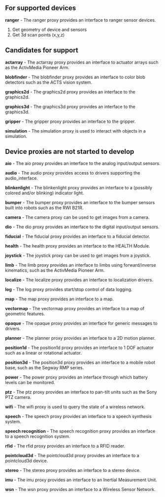 
For supported devices
-------------------------------------
**ranger** - The ranger proxy provides an interface to ranger sensor devices.

1. Get geometry of device and sensors
2. Get 3d scan points (x,y,z)

Candidates for support
--------------------------------------

**actarray** - The actarray proxy provides an interface to actuator arrays such as the ActivMedia Pioneer Arm.

**blobfinder** - The blobfinder proxy provides an interface to color blob detectors such as the ACTS vision system.

**graphics2d** - The graphics2d proxy provides an interface to the graphics2d.

**graphics3d** - The graphics3d proxy provides an interface to the graphics3d.

**gripper** - The gripper proxy provides an interface to the gripper.

**simulation** - The simulation proxy is used to interact with objects in a simulation.

Device proxies are not started to develop
--------------------------------------

**aio** - The aio proxy provides an interface to the analog input/output sensors.

**audio** - The audio proxy provides access to drivers supporting the audio_interface.

**blinkenlight** - The blinkenlight proxy provides an interface to a (possibly colored and/or blinking) indicator light.

**bumper** - The bumper proxy provides an interface to the bumper sensors built into robots such as the RWI B21R.

**camera** - The camera proxy can be used to get images from a camera.

**dio** - The dio proxy provides an interface to the digital input/output sensors.

**fiducial** - The fiducial proxy provides an interface to a fiducial detector.

**health** - The health proxy provides an interface to the HEALTH Module.

**joystick** - The joystick proxy can be used to get images from a joystick.

**limb** - The limb proxy provides an interface to limbs using forward/inverse kinematics, such as the ActivMedia Pioneer Arm.

**localize** - The localize proxy provides an interface to localization drivers.

**log** - The log proxy provides start/stop control of data logging.

**map** - The map proxy provides an interface to a map.

**vectormap** - The vectormap proxy provides an interface to a map of geometric features.

**opaque** - The opaque proxy provides an interface for generic messages to drivers.

**planner** - The planner proxy provides an interface to a 2D motion planner.

**position1d** - The position1d proxy provides an interface to 1 DOF actuator such as a linear or rotational actuator.

**position3d** - The position3d proxy provides an interface to a mobile robot base, such as the Segway RMP series.

**power** - The power proxy provides an interface through which battery levels can be monitored.

**ptz** - The ptz proxy provides an interface to pan-tilt units such as the Sony PTZ camera.

**wifi** - The wifi proxy is used to query the state of a wireless network.

**speech** - The speech proxy provides an interface to a speech synthesis system.

**speech recognition** - The speech recognition proxy provides an interface to a speech recognition system.

**rfid** - The rfid proxy provides an interface to a RFID reader.

**pointcloud3d** - The pointcloud3d proxy provides an interface to a pointcloud3d device.

**stereo** - The stereo proxy provides an interface to a stereo device.

**imu** - The imu proxy provides an interface to an Inertial Measurement Unit.

**wsn** - The wsn proxy provides an interface to a Wireless Sensor Network.
